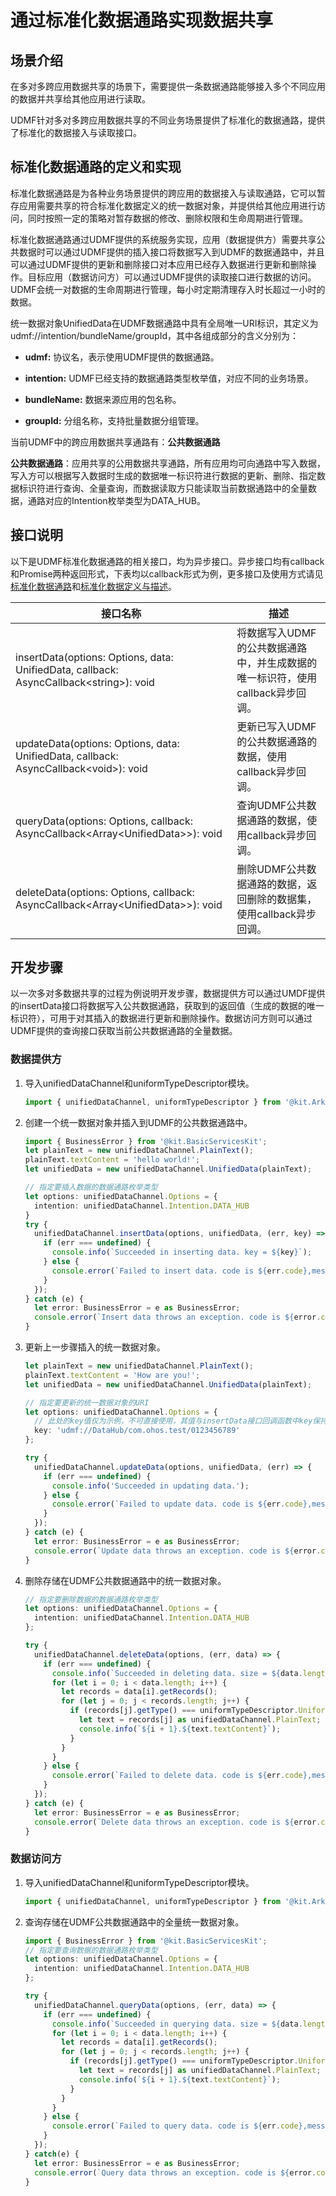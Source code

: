 # 通过标准化数据通路实现数据共享


## 场景介绍

在多对多跨应用数据共享的场景下，需要提供一条数据通路能够接入多个不同应用的数据并共享给其他应用进行读取。

UDMF针对多对多跨应用数据共享的不同业务场景提供了标准化的数据通路，提供了标准化的数据接入与读取接口。

## 标准化数据通路的定义和实现

标准化数据通路是为各种业务场景提供的跨应用的数据接入与读取通路，它可以暂存应用需要共享的符合标准化数据定义的统一数据对象，并提供给其他应用进行访问，同时按照一定的策略对暂存数据的修改、删除权限和生命周期进行管理。

标准化数据通路通过UDMF提供的系统服务实现，应用（数据提供方）需要共享公共数据时可以通过UDMF提供的插入接口将数据写入到UDMF的数据通路中，并且可以通过UDMF提供的更新和删除接口对本应用已经存入数据进行更新和删除操作。目标应用（数据访问方）可以通过UDMF提供的读取接口进行数据的访问。UDMF会统一对数据的生命周期进行管理，每小时定期清理存入时长超过一小时的数据。

统一数据对象UnifiedData在UDMF数据通路中具有全局唯一URI标识，其定义为udmf://intention/bundleName/groupId，其中各组成部分的含义分别为：

+ **udmf:** 协议名，表示使用UDMF提供的数据通路。

+ **intention:** UDMF已经支持的数据通路类型枚举值，对应不同的业务场景。

+ **bundleName:** 数据来源应用的包名称。

+ **groupId:** 分组名称，支持批量数据分组管理。

当前UDMF中的跨应用数据共享通路有：**公共数据通路**

**公共数据通路**：应用共享的公用数据共享通路，所有应用均可向通路中写入数据，写入方可以根据写入数据时生成的数据唯一标识符进行数据的更新、删除、指定数据标识符进行查询、全量查询，而数据读取方只能读取当前数据通路中的全量数据，通路对应的Intention枚举类型为DATA_HUB。

## 接口说明

以下是UDMF标准化数据通路的相关接口，均为异步接口。异步接口均有callback和Promise两种返回形式，下表均以callback形式为例，更多接口及使用方式请见[标准化数据通路](../reference/apis-arkdata/js-apis-data-unifiedDataChannel.md)和[标准化数据定义与描述](../reference/apis-arkdata/js-apis-data-uniformTypeDescriptor.md)。

| 接口名称                                                                                    | 描述                                          | 
|-----------------------------------------------------------------------------------------|---------------------------------------------|
| insertData(options: Options, data: UnifiedData, callback: AsyncCallback\<string>): void | 将数据写入UDMF的公共数据通路中，并生成数据的唯一标识符，使用callback异步回调。 | 
| updateData(options: Options, data: UnifiedData, callback: AsyncCallback\<void>): void   | 更新已写入UDMF的公共数据通路的数据，使用callback异步回调。           | 
| queryData(options: Options, callback: AsyncCallback\<Array\<UnifiedData>>): void        | 查询UDMF公共数据通路的数据，使用callback异步回调。               | 
| deleteData(options: Options, callback: AsyncCallback\<Array\<UnifiedData>>): void       | 删除UDMF公共数据通路的数据，返回删除的数据集，使用callback异步回调。 |


## 开发步骤

以一次多对多数据共享的过程为例说明开发步骤，数据提供方可以通过UMDF提供的insertData接口将数据写入公共数据通路，获取到的返回值（生成的数据的唯一标识符），可用于对其插入的数据进行更新和删除操作。数据访问方则可以通过UDMF提供的查询接口获取当前公共数据通路的全量数据。

### 数据提供方

1. 导入unifiedDataChannel和uniformTypeDescriptor模块。

   ```ts
   import { unifiedDataChannel, uniformTypeDescriptor } from '@kit.ArkData';
   ```
2. 创建一个统一数据对象并插入到UDMF的公共数据通路中。

   ```ts
   import { BusinessError } from '@kit.BasicServicesKit';
   let plainText = new unifiedDataChannel.PlainText();
   plainText.textContent = 'hello world!';
   let unifiedData = new unifiedDataChannel.UnifiedData(plainText);
   
   // 指定要插入数据的数据通路枚举类型
   let options: unifiedDataChannel.Options = {
     intention: unifiedDataChannel.Intention.DATA_HUB
   }
   try {
     unifiedDataChannel.insertData(options, unifiedData, (err, key) => {
       if (err === undefined) {
         console.info(`Succeeded in inserting data. key = ${key}`);
       } else {
         console.error(`Failed to insert data. code is ${err.code},message is ${err.message} `);
       }
     });
   } catch (e) {
     let error: BusinessError = e as BusinessError;
     console.error(`Insert data throws an exception. code is ${error.code},message is ${error.message} `);
   }
   ```
3. 更新上一步骤插入的统一数据对象。

   ```ts
   let plainText = new unifiedDataChannel.PlainText();
   plainText.textContent = 'How are you!';
   let unifiedData = new unifiedDataChannel.UnifiedData(plainText);
   
   // 指定要更新的统一数据对象的URI
   let options: unifiedDataChannel.Options = {
     // 此处的key值仅为示例，不可直接使用，其值与insertData接口回调函数中key保持一致
     key: 'udmf://DataHub/com.ohos.test/0123456789'
   };
   
   try {
     unifiedDataChannel.updateData(options, unifiedData, (err) => {
       if (err === undefined) {
         console.info('Succeeded in updating data.');
       } else {
         console.error(`Failed to update data. code is ${err.code},message is ${err.message} `);
       }
     });
   } catch (e) {
     let error: BusinessError = e as BusinessError;
     console.error(`Update data throws an exception. code is ${error.code},message is ${error.message} `);
   }
   ```
4. 删除存储在UDMF公共数据通路中的统一数据对象。

   ```ts
   // 指定要删除数据的数据通路枚举类型
   let options: unifiedDataChannel.Options = {
     intention: unifiedDataChannel.Intention.DATA_HUB
   };

   try {
     unifiedDataChannel.deleteData(options, (err, data) => {
       if (err === undefined) {
         console.info(`Succeeded in deleting data. size = ${data.length}`);
         for (let i = 0; i < data.length; i++) {
           let records = data[i].getRecords();
           for (let j = 0; j < records.length; j++) {
             if (records[j].getType() === uniformTypeDescriptor.UniformDataType.PLAIN_TEXT) {
               let text = records[j] as unifiedDataChannel.PlainText;
               console.info(`${i + 1}.${text.textContent}`);
             }
           }
         }
       } else {
         console.error(`Failed to delete data. code is ${err.code},message is ${err.message} `);
       }
     });
   } catch (e) {
     let error: BusinessError = e as BusinessError;
     console.error(`Delete data throws an exception. code is ${error.code},message is ${error.message} `);
   }
   ```
   
### 数据访问方

1. 导入unifiedDataChannel和uniformTypeDescriptor模块。

   ```ts
   import { unifiedDataChannel, uniformTypeDescriptor } from '@kit.ArkData';
   ```
2. 查询存储在UDMF公共数据通路中的全量统一数据对象。

   ```ts
   import { BusinessError } from '@kit.BasicServicesKit';
   // 指定要查询数据的数据通路枚举类型
   let options: unifiedDataChannel.Options = {
     intention: unifiedDataChannel.Intention.DATA_HUB
   };

   try {
     unifiedDataChannel.queryData(options, (err, data) => {
       if (err === undefined) {
         console.info(`Succeeded in querying data. size = ${data.length}`);
         for (let i = 0; i < data.length; i++) {
           let records = data[i].getRecords();
           for (let j = 0; j < records.length; j++) {
             if (records[j].getType() === uniformTypeDescriptor.UniformDataType.PLAIN_TEXT) {
               let text = records[j] as unifiedDataChannel.PlainText;
               console.info(`${i + 1}.${text.textContent}`);
             }
           }
         }
       } else {
         console.error(`Failed to query data. code is ${err.code},message is ${err.message} `);
       }
     });
   } catch(e) {
     let error: BusinessError = e as BusinessError;
     console.error(`Query data throws an exception. code is ${error.code},message is ${error.message} `);
   }
   ```
